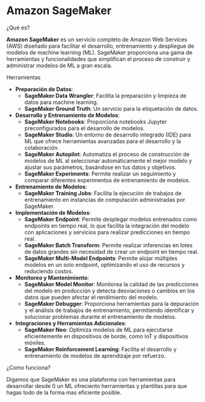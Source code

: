 # Amazon SageMaker

¿Qué es?

**Amazon SageMaker** es un servicio completo de Amazon Web Services (AWS) diseñado para facilitar el desarrollo, entrenamiento y despliegue de modelos de machine learning (ML). SageMaker proporciona una gama de herramientas y funcionalidades que simplifican el proceso de construir y administrar modelos de ML a gran escala. 

Herramientas

- **Preparación de Datos**:
    - **SageMaker Data Wrangler**: Facilita la preparación y limpieza de datos para machine learning.
    - **SageMaker Ground Truth**: Un servicio para la etiquetación de datos.
- **Desarrollo y Entrenamiento de Modelos**:
    - **SageMaker Notebooks**: Proporciona notebooks Jupyter preconfigurados para el desarrollo de modelos.
    - **SageMaker Studio**: Un entorno de desarrollo integrado (IDE) para ML que ofrece herramientas avanzadas para el desarrollo y la colaboración.
    - **SageMaker Autopilot**: Automatiza el proceso de construcción de modelos de ML al seleccionar automáticamente el mejor modelo y ajustar sus parámetros, basándose en tus datos y objetivos.
    - **SageMaker Experiments**: Permite realizar un seguimiento y comparar diferentes experimentos de entrenamiento de modelos.
- **Entrenamiento de Modelos**:
    - **SageMaker Training Jobs**: Facilita la ejecución de trabajos de entrenamiento en instancias de computación administradas por SageMaker.
- **Implementación de Modelos**:
    - **SageMaker Endpoint**: Permite desplegar modelos entrenados como endpoints en tiempo real, lo que facilita la integración del modelo con aplicaciones y servicios para realizar predicciones en tiempo real.
    - **SageMaker Batch Transform**: Permite realizar inferencias en lotes de datos grandes sin necesidad de crear un endpoint en tiempo real.
    - **SageMaker Multi-Model Endpoints**: Permite alojar múltiples modelos en un solo endpoint, optimizando el uso de recursos y reduciendo costos.
- **Monitoreo y Mantenimiento**:
    - **SageMaker Model Monitor**: Monitorea la calidad de las predicciones del modelo en producción y detecta desviaciones o cambios en los datos que pueden afectar el rendimiento del modelo.
    - **SageMaker Debugger**: Proporciona herramientas para la depuración y el análisis de trabajos de entrenamiento, permitiendo identificar y solucionar problemas durante el entrenamiento de modelos.
- **Integraciones y Herramientas Adicionales**:
    - **SageMaker Neo**: Optimiza modelos de ML para ejecutarse eficientemente en dispositivos de borde, como IoT y dispositivos móviles.
    - **SageMaker Reinforcement Learning**: Facilita el desarrollo y entrenamiento de modelos de aprendizaje por refuerzo.

¿Como funciona?

Digamos que SageMaker es una plataforma con herramientas para desarrollar desde 0 un ML ofreciento herramientas y plantillas para que hagas todo de la forma mas eficiente posible.
